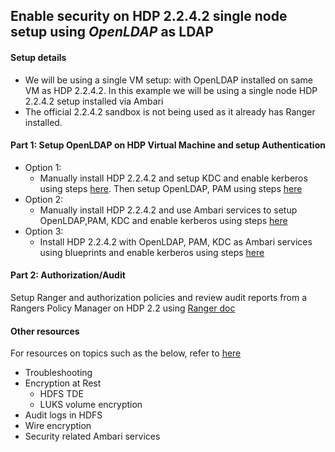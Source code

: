 ## Enable security on HDP 2.2.4.2 single node setup using *OpenLDAP* as LDAP

#### Setup details
  - We will be using a single VM setup: with OpenLDAP installed on same VM as HDP 2.2.4.2. In this example we will be using a single node HDP 2.2.4.2 setup installed via Ambari 
  - The official 2.2.4.2 sandbox is not being used as it already has Ranger installed.



####  Part 1: Setup OpenLDAP on HDP Virtual Machine and setup Authentication
- Option 1: 
  - Manually install HDP 2.2.4.2 and setup KDC and enable kerberos using steps [here](https://github.com/abajwa-hw/security-workshops/blob/master/Setup-kerberos-Ambari.md). Then setup OpenLDAP, PAM using steps [here](https://github.com/abajwa-hw/security-workshops/blob/master/Setup-OpenLDAP-PAM.md)
- Option 2: 
  - Manually install HDP 2.2.4.2 and use Ambari services to setup OpenLDAP,PAM, KDC and enable kerberos using steps [here](https://github.com/abajwa-hw/security-workshops/blob/master/Setup-kerberos-Ambari-services.md)
- Option 3: 
  - Install HDP 2.2.4.2 with OpenLDAP, PAM, KDC as Ambari services using blueprints and enable kerberos using steps [here](https://github.com/abajwa-hw/ambari-workshops/blob/master/blueprints-demo-security.md)

       
#### Part 2: Authorization/Audit
Setup Ranger and authorization policies and review audit reports from a Rangers Policy Manager on HDP 2.2 using [Ranger doc](http://docs.hortonworks.com/HDPDocuments/HDP2/HDP-2.2.4/Ranger_Install_Over_Ambari_v224/Ranger_Install_Over_Ambari_v224.pdf)
            
#### Other resources
For resources on topics such as the below, refer to [here](https://github.com/abajwa-hw/security-workshops/blob/master/Other-resources.md)
  - Troubleshooting
  - Encryption at Rest
    - HDFS TDE
    - LUKS volume encryption
  - Audit logs in HDFS
  - Wire encryption
  - Security related Ambari services  